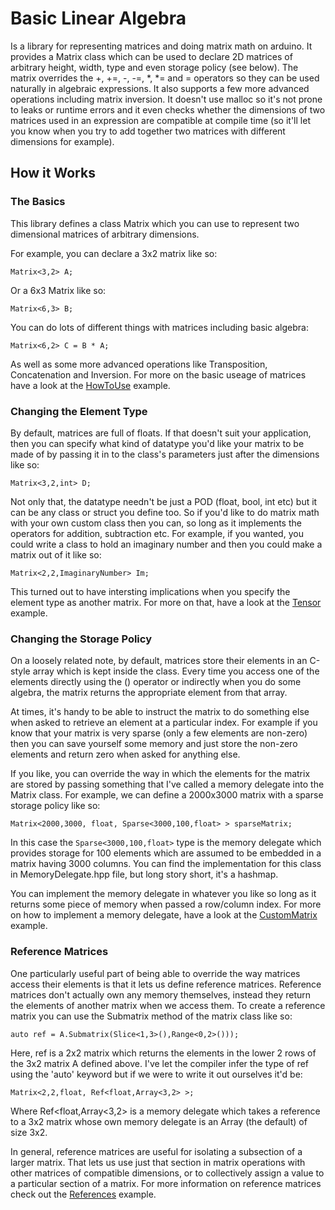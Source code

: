 # Basic Linear Algebra

Is a library for representing matrices and doing matrix math on arduino. It provides a Matrix class which can be used to declare 2D matrices of arbitrary height, width, type and even storage policy (see below). The matrix overrides the +, +=, -, -=, *, *= and = operators so they can be used naturally in algebraic expressions. It also supports a few more advanced operations including matrix inversion. It doesn't use malloc so it's not prone to leaks or runtime errors and it even checks whether the dimensions of two matrices used in an expression are compatible at compile time (so it'll let you know when you try to add together two matrices with different dimensions for example).

## How it Works

### The Basics
This library defines a class Matrix which you can use to represent two dimensional matrices of arbitrary dimensions. 

For example, you can declare a 3x2 matrix like so:
```
Matrix<3,2> A;
```
Or a 6x3 Matrix like so:
```
Matrix<6,3> B;
```
You can do lots of different things with matrices including basic algebra:
```
Matrix<6,2> C = B * A;
```
As well as some more advanced operations like Transposition, Concatenation and Inversion. For more on the basic useage of matrices have a look at the [HowToUse](https://github.com/tomstewart89/BasicLinearAlgebra/blob/master/examples/HowToUse/HowToUse.ino) example.

### Changing the Element Type

By default, matrices are full of floats. If that doesn't suit your application, then you can specify what kind of datatype you'd like your matrix to be made of by passing it in to the class's parameters just after the dimensions like so:
```
Matrix<3,2,int> D;
```
Not only that, the datatype needn't be just a POD (float, bool, int etc) but it can be any class or struct you define too. So if you'd like to do matrix math with your own custom class then you can, so long as it implements the operators for addition, subtraction etc. For example, if you wanted, you could write a class to hold an imaginary number and then you could make a matrix out of it like so:
```
Matrix<2,2,ImaginaryNumber> Im;
```
This turned out to have intersting implications when you specify the element type as another matrix. For more on that, have a look at the [Tensor](https://github.com/tomstewart89/BasicLinearAlgebra/blob/master/examples/Tensor/Tensor.ino) example.

### Changing the Storage Policy

On a loosely related note, by default, matrices store their elements in an C-style array which is kept inside the class. Every time you access one of the elements directly using the () operator or indirectly when you do some algebra, the matrix returns the appropriate element from that array. 

At times, it's handy to be able to instruct the matrix to do something else when asked to retrieve an element at a particular index. For example if you know that your matrix is very sparse (only a few elements are non-zero) then you can save yourself some memory and just store the non-zero elements and return zero when asked for anything else.

If you like, you can override the way in which the elements for the matrix are stored by passing something that I've called a memory delegate into the Matrix class. For example, we can define a 2000x3000 matrix with a sparse storage policy like so:  
```
Matrix<2000,3000, float, Sparse<3000,100,float> > sparseMatrix;
```
In this case the ```Sparse<3000,100,float>``` type is the memory delegate which provides storage for 100 elements which are assumed to be embedded in a matrix having 3000 columns. You can find the implementation for this class in MemoryDelegate.hpp file, but long story short, it's a hashmap.

You can implement the memory delegate in whatever you like so long as it returns some piece of memory when passed a row/column index. For more on how to implement a memory delegate, have a look at the  [CustomMatrix](https://github.com/tomstewart89/BasicLinearAlgebra/blob/master/examples/CustomMatrix/CustomMatrix.ino) example.

### Reference Matrices

One particularly useful part of being able to override the way matrices access their elements is that it lets us define reference matrices. Reference matrices don't actually own any memory themselves, instead they return the elements of another matrix when we access them. To create a reference matrix you can use the Submatrix method of the matrix class like so:
```
auto ref = A.Submatrix(Slice<1,3>(),Range<0,2>()));
```
Here, ref is a 2x2 matrix which returns the elements in the lower 2 rows of the 3x2 matrix A defined above. I've let the compiler infer the type of ref using the 'auto' keyword but if we were to write it out ourselves it'd be:
```
Matrix<2,2,float, Ref<float,Array<3,2> >;
```
Where Ref<float,Array<3,2> is a memory delegate which takes a reference to a 3x2 matrix whose own memory delegate is an Array (the default) of size 3x2.

In general, reference matrices are useful for isolating a subsection of a larger matrix. That lets us use just that section in matrix operations with other matrices of compatible dimensions, or to collectively assign a value to a particular section of a matrix. For more information on reference matrices check out the [References](https://github.com/tomstewart89/BasicLinearAlgebra/blob/master/examples/References/References.ino) example.

